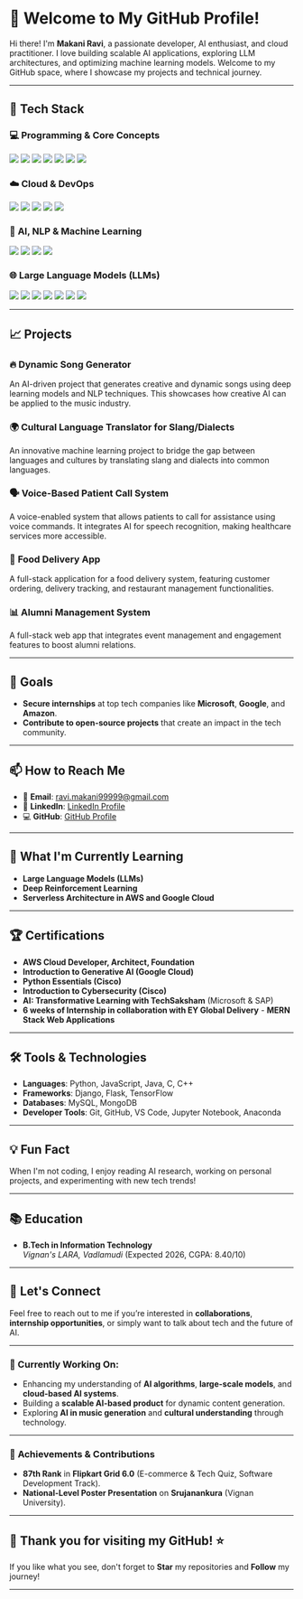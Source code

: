 # 👋 Welcome to My GitHub Profile!


Hi there! I'm **Makani Ravi**, a passionate developer, AI enthusiast, and cloud practitioner. I love building scalable AI applications, exploring LLM architectures, and optimizing machine learning models. Welcome to my GitHub space, where I showcase my projects and technical journey.

---

## 🚀 Tech Stack

### 💻 **Programming & Core Concepts**

<p align="left">
  <img src="https://img.shields.io/badge/C++-00599C?style=for-the-badge&logo=cplusplus&logoColor=white" />
  <img src="https://img.shields.io/badge/C-00599C?style=for-the-badge&logo=c&logoColor=white" />
  <img src="https://img.shields.io/badge/SQL-4479A1?style=for-the-badge&logo=mysql&logoColor=white" />
  <img src="https://img.shields.io/badge/Django-092E20?style=for-the-badge&logo=django&logoColor=white" />
  <img src="https://img.shields.io/badge/Numpy-013243?style=for-the-badge&logo=numpy&logoColor=white" />
  <img src="https://img.shields.io/badge/Pandas-150458?style=for-the-badge&logo=pandas&logoColor=white" />
  <img src="https://img.shields.io/badge/Matplotlib-003C66?style=for-the-badge&logo=matplotlib&logoColor=white" />
</p>

### ☁️ **Cloud & DevOps**

<p align="left">
  <img src="https://img.shields.io/badge/AWS-232F3E?style=for-the-badge&logo=amazon-aws&logoColor=white" />
  <img src="https://img.shields.io/badge/Google%20Cloud-4285F4?style=for-the-badge&logo=google-cloud&logoColor=white" />
  <img src="https://img.shields.io/badge/Azure-0078D4?style=for-the-badge&logo=microsoft-azure&logoColor=white" />
  <img src="https://img.shields.io/badge/Docker-2496ED?style=for-the-badge&logo=docker&logoColor=white" />
  <img src="https://img.shields.io/badge/Kubernetes-326CE5?style=for-the-badge&logo=kubernetes&logoColor=white" />
</p>

### 🧠 **AI, NLP & Machine Learning**

<p align="left">
  <img src="https://img.shields.io/badge/NLP-FF6F00?style=for-the-badge&logo=nltk&logoColor=white" />
  <img src="https://img.shields.io/badge/Deep%20Learning-FF0000?style=for-the-badge&logo=tensorflow&logoColor=white" />
  <img src="https://img.shields.io/badge/NumPy-013243?style=for-the-badge&logo=numpy&logoColor=white" />
  <img src="https://img.shields.io/badge/Pandas-150458?style=for-the-badge&logo=pandas&logoColor=white" />
</p>

### 🌐 **Large Language Models (LLMs)**

<p align="left">
  <img src="https://img.shields.io/badge/GPT-005571?style=for-the-badge&logo=openai&logoColor=white" />
  <img src="https://img.shields.io/badge/BERT-1F425F?style=for-the-badge&logo=google&logoColor=white" />
  <img src="https://img.shields.io/badge/LLaMA-FF4500?style=for-the-badge&logo=meta&logoColor=white" />
  <img src="https://img.shields.io/badge/Grok-1F425F?style=for-the-badge&logo=openai&logoColor=white" />
  <img src="https://img.shields.io/badge/BlackBox-000000?style=for-the-badge&logo=github&logoColor=white" />
  <img src="https://img.shields.io/badge/DeepSeek-FF4500?style=for-the-badge&logo=deepmind&logoColor=white" />
  <img src="https://img.shields.io/badge/Claude-FF6F00?style=for-the-badge&logo=anthropic&logoColor=white" />
</p>

---

## 📈 Projects

### 🔥 **Dynamic Song Generator**
An AI-driven project that generates creative and dynamic songs using deep learning models and NLP techniques. This showcases how creative AI can be applied to the music industry.

### 🌍 **Cultural Language Translator for Slang/Dialects**
An innovative machine learning project to bridge the gap between languages and cultures by translating slang and dialects into common languages.

### 🗣️ **Voice-Based Patient Call System**
A voice-enabled system that allows patients to call for assistance using voice commands. It integrates AI for speech recognition, making healthcare services more accessible.

### 🍔 **Food Delivery App**
A full-stack application for a food delivery system, featuring customer ordering, delivery tracking, and restaurant management functionalities.

### 📊 **Alumni Management System**
A full-stack web app that integrates event management and engagement features to boost alumni relations.

---

## 🎯 Goals

- **Secure internships** at top tech companies like **Microsoft**, **Google**, and **Amazon**.
- **Contribute to open-source projects** that create an impact in the tech community.

---

## 📫 How to Reach Me

- 📧 **Email**: [ravi.makani99999@gmail.com](mailto:ravi.makani99999@gmail.com)
- 🔗 **LinkedIn**: [LinkedIn Profile](https://www.linkedin.com/in/ravi-makani-90ab8a278/)
- 💻 **GitHub**: [GitHub Profile](https://github.com/RAVIMAKANI9/)

---

## 🌱 What I'm Currently Learning

- **Large Language Models (LLMs)**
- **Deep Reinforcement Learning**
- **Serverless Architecture in AWS and Google Cloud**

---

## 🏆 Certifications

- **AWS Cloud Developer, Architect, Foundation**
- **Introduction to Generative AI (Google Cloud)**
- **Python Essentials (Cisco)**
- **Introduction to Cybersecurity (Cisco)**
- **AI: Transformative Learning with TechSaksham** (Microsoft & SAP)
- **6 weeks of Internship in collaboration with EY Global Delivery** - **MERN Stack Web Applications**

---

## 🛠️ Tools & Technologies

- **Languages**: Python, JavaScript, Java, C, C++
- **Frameworks**: Django, Flask, TensorFlow
- **Databases**: MySQL, MongoDB
- **Developer Tools**: Git, GitHub, VS Code, Jupyter Notebook, Anaconda

---

## 💡 Fun Fact

When I'm not coding, I enjoy reading AI research, working on personal projects, and experimenting with new tech trends!

---

## 📚 Education

- **B.Tech in Information Technology**  
  *Vignan's LARA, Vadlamudi* (Expected 2026, CGPA: 8.40/10)

---

## 💬 Let's Connect

Feel free to reach out to me if you’re interested in **collaborations**, **internship opportunities**, or simply want to talk about tech and the future of AI.

---

### 🚀 Currently Working On:

- Enhancing my understanding of **AI algorithms**, **large-scale models**, and **cloud-based AI systems**.
- Building a **scalable AI-based product** for dynamic content generation.
- Exploring **AI in music generation** and **cultural understanding** through technology.

---

### 🎯 **Achievements & Contributions**
- **87th Rank** in **Flipkart Grid 6.0** (E-commerce & Tech Quiz, Software Development Track).
- **National-Level Poster Presentation** on **Srujanankura** (Vignan University).

---

## 🌟 Thank you for visiting my GitHub! ⭐
If you like what you see, don't forget to **Star** my repositories and **Follow** my journey!

---
